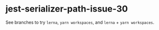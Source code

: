 # jest-serializer-path-issue-30

See branches to try `lerna`, `yarn workspaces`, and `lerna` + `yarn workspaces`.
